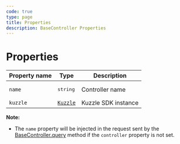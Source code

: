 ```yaml
---
code: true
type: page
title: Properties
description: BaseController Properties
---
```


# Properties

| Property name        | Type     | Description          |
| -------------------- | -------- | --------------------------------------- |
| `name`               | <pre>string</pre> | Controller name    |
| `kuzzle`             | [`Kuzzle`](/sdk/js/6/core-classes/kuzzle/constructor) | Kuzzle SDK instance      |

**Note:**
 - The `name` property will be injected in the request sent by the [BaseController.query](/sdk/js/6/core-classes/base-controller/query) method if the `controller` property is not set.